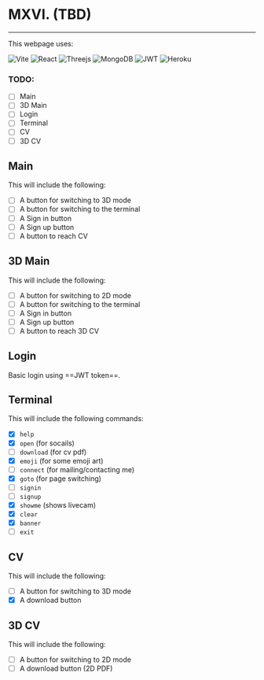 # MXVI. (TBD)
---

This webpage uses:

![Vite](https://img.shields.io/badge/vite-%23646CFF.svg?style=for-the-badge&logo=vite&logoColor=white)
![React](https://img.shields.io/badge/react-%2320232a.svg?style=for-the-badge&logo=react&logoColor=%2361DAFB)
![Threejs](https://img.shields.io/badge/threejs-black?style=for-the-badge&logo=three.js&logoColor=white)
![MongoDB](https://img.shields.io/badge/MongoDB-%234ea94b.svg?style=for-the-badge&logo=mongodb&logoColor=white)
![JWT](https://img.shields.io/badge/JWT-black?style=for-the-badge&logo=JSON%20web%20tokens)
![Heroku](https://img.shields.io/badge/heroku-%23430098.svg?style=for-the-badge&logo=heroku&logoColor=white)

### TODO:
- [ ] Main
- [ ] 3D Main
- [ ] Login
- [ ] Terminal
- [ ] CV
- [ ] 3D CV

## Main

This will include the following:
- [ ] A button for switching to 3D mode
- [ ] A button for switching to the terminal
- [ ] A Sign in button
- [ ] A Sign up button
- [ ] A button to reach CV

## 3D Main

This will include the following:
- [ ] A button for switching to 2D mode
- [ ] A button for switching to the terminal
- [ ] A Sign in button
- [ ] A Sign up button
- [ ] A button to reach 3D CV

## Login 

Basic login using ==JWT token==.

## Terminal 

This will include the following commands:
- [x]  `help`
- [x]  `open` (for socails)
- [ ]  `download` (for cv pdf)
- [x]  `emoji` (for some emoji art)
- [ ]  `connect` (for mailing/contacting me)
- [x]  `goto` (for page switching)
- [ ]  `signin`
- [ ]  `signup`
- [x]  `showme` (shows livecam)
- [x]  `clear`
- [x]  `banner`
- [ ]  `exit`

## CV 

This will include the following:
- [ ] A button for switching to 3D mode
- [x] A download button

## 3D CV 

This will include the following:
- [ ] A button for switching to 2D mode
- [ ] A download button (2D PDF)